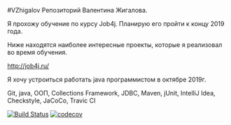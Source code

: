 #VZhigalov Репозиторий Валентина Жигалова.

Я прохожу обучение по курсу Job4j. Планирую его пройти к концу 2019 года.

Ниже находятся наиболее интересные проекты, которые я реализовал во время обучения.

http://job4j.ru/

Я хочу устроиться работать java программистом в октябре 2019г.

Git, java, ООП, Collections Framework, JDBC, Maven, jUnit, IntelliJ Idea, Сheckstyle, JaCoCo, Travic CI

[![Build Status](https://travis-ci.org/valentin122/VZhigalov.svg?branch=master)](https://travis-ci.org/valentin122/VZhigalov)
[![codecov](https://codecov.io/gh/valentin122/VZhigalov/branch/master/graph/badge.svg)](https://codecov.io/gh/valentin122/VZhigalov)
